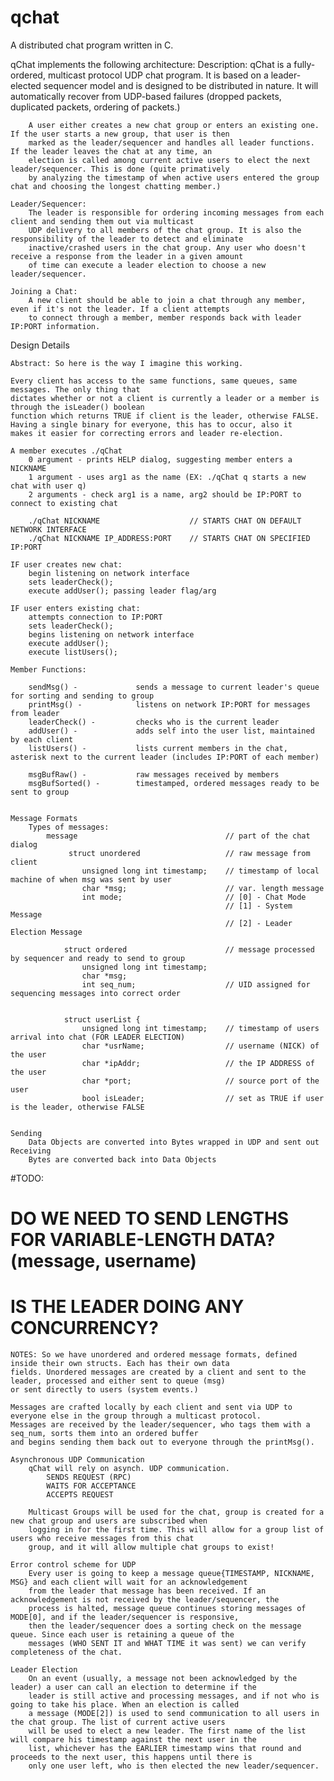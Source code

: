 qchat
=====

A distributed chat program written in C. 

qChat implements the following architecture: 
    Description: 
        qChat is a fully-ordered, multicast protocol UDP chat program. It is based on a leader-elected sequencer
        model and is designed to be distributed in nature. It will automatically recover from UDP-based failures (dropped
        packets, duplicated packets, ordering of packets.)

        A user either creates a new chat group or enters an existing one. If the user starts a new group, that user is then
        marked as the leader/sequencer and handles all leader functions. If the leader leaves the chat at any time, an
        election is called among current active users to elect the next leader/sequencer. This is done (quite primatively
        by analyzing the timestamp of when active users entered the group chat and choosing the longest chatting member.)

    Leader/Sequencer:
        The leader is responsible for ordering incoming messages from each client and sending them out via multicast
        UDP delivery to all members of the chat group. It is also the responsibility of the leader to detect and eliminate
        inactive/crashed users in the chat group. Any user who doesn't receive a response from the leader in a given amount
        of time can execute a leader election to choose a new leader/sequencer.

    Joining a Chat:
        A new client should be able to join a chat through any member, even if it's not the leader. If a client attempts
        to connect through a member, member responds back with leader IP:PORT information.
           
Design Details

    Abstract: So here is the way I imagine this working.

    Every client has access to the same functions, same queues, same messages. The only thing that
    dictates whether or not a client is currently a leader or a member is through the isLeader() boolean
    function which returns TRUE if client is the leader, otherwise FALSE. Having a single binary for everyone, this has to occur, also it
    makes it easier for correcting errors and leader re-election.

    A member executes ./qChat
        0 argument - prints HELP dialog, suggesting member enters a NICKNAME
        1 argument - uses arg1 as the name (EX: ./qChat q starts a new chat with user q)
        2 arguments - check arg1 is a name, arg2 should be IP:PORT to connect to existing chat

        ./qChat NICKNAME                    // STARTS CHAT ON DEFAULT NETWORK INTERFACE
        ./qChat NICKNAME IP_ADDRESS:PORT    // STARTS CHAT ON SPECIFIED IP:PORT

    IF user creates new chat:
        begin listening on network interface
        sets leaderCheck();
        execute addUser(); passing leader flag/arg

    IF user enters existing chat:
        attempts connection to IP:PORT
        sets leaderCheck();
        begins listening on network interface
        execute addUser();
        execute listUsers();

    Member Functions:
        
        sendMsg() -             sends a message to current leader's queue for sorting and sending to group
        printMsg() -            listens on network IP:PORT for messages from leader
        leaderCheck() -         checks who is the current leader
        addUser() -             adds self into the user list, maintained by each client
        listUsers() -           lists current members in the chat, asterisk next to the current leader (includes IP:PORT of each member)

        msgBufRaw() -           raw messages received by members
        msgBufSorted() -        timestamped, ordered messages ready to be sent to group


    Message Formats
        Types of messages:
            message                                 // part of the chat dialog
                 struct unordered                   // raw message from client
                    unsigned long int timestamp;    // timestamp of local machine of when msg was sent by user
                    char *msg;                      // var. length message
                    int mode;                       // [0] - Chat Mode
                                                    // [1] - System Message
                                                    // [2] - Leader Election Message
    
                struct ordered                      // message processed by sequencer and ready to send to group
                    unsigned long int timestamp;    
                    char *msg;
                    int seq_num;                    // UID assigned for sequencing messages into correct order


                struct userList {
                    unsigned long int timestamp;    // timestamp of users arrival into chat (FOR LEADER ELECTION)
                    char *usrName;                  // username (NICK) of the user
                    char *ipAddr;                   // the IP ADDRESS of the user
                    char *port;                     // source port of the user
                    bool isLeader;                  // set as TRUE if user is the leader, otherwise FALSE


    Sending
        Data Objects are converted into Bytes wrapped in UDP and sent out
    Receiving
        Bytes are converted back into Data Objects

#TODO:
# DO WE NEED TO SEND LENGTHS FOR VARIABLE-LENGTH DATA? (message, username)
# IS THE LEADER DOING ANY CONCURRENCY?

    NOTES: So we have unordered and ordered message formats, defined inside their own structs. Each has their own data
    fields. Unordered messages are created by a client and sent to the leader, processed and either sent to queue (msg)
    or sent directly to users (system events.) 

    Messages are crafted locally by each client and sent via UDP to everyone else in the group through a multicast protocol.
    Messages are received by the leader/sequencer, who tags them with a seq_num, sorts them into an ordered buffer
    and begins sending them back out to everyone through the printMsg(). 
    
    Asynchronous UDP Communication
        qChat will rely on asynch. UDP communication.
            SENDS REQUEST (RPC)
            WAITS FOR ACCEPTANCE
            ACCEPTS REQUEST

        Multicast Groups will be used for the chat, group is created for a new chat group and users are subscribed when
        logging in for the first time. This will allow for a group list of users who receive messages from this chat
        group, and it will allow multiple chat groups to exist! 

    Error control scheme for UDP
        Every user is going to keep a message queue{TIMESTAMP, NICKNAME, MSG} and each client will wait for an acknowledgement
        from the leader that message has been received. If an acknowledgement is not received by the leader/sequencer, the
        process is halted, message queue continues storing messages of MODE[0], and if the leader/sequencer is responsive,
        then the leader/sequencer does a sorting check on the message queue. Since each user is retaining a queue of the
        messages (WHO SENT IT and WHAT TIME it was sent) we can verify completeness of the chat. 

    Leader Election
        On an event (usually, a message not been acknowledged by the leader) a user can call an election to determine if the
        leader is still active and processing messages, and if not who is going to take his place. When an election is called
        a message (MODE[2]) is used to send communication to all users in the chat group. The list of current active users
        will be used to elect a new leader. The first name of the list will compare his timestamp against the next user in the
        list, whichever has the EARLIER timestamp wins that round and proceeds to the next user, this happens until there is
        only one user left, who is then elected the new leader/sequencer.






